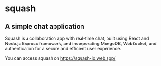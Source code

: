 # squash
## A simple chat application
Squash is a collaboration app with real-time chat, built using React and Node.js Express framework, and incorporating MongoDB, WebSocket, and authentication for a secure and efficient user experience.

You can access squash on https://squash-io.web.app/
